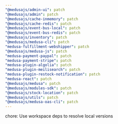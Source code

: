 ```yaml
---
"@medusajs/admin-ui": patch
"@medusajs/admin": patch
"@medusajs/cache-inmemory": patch
"@medusajs/cache-redis": patch
"@medusajs/event-bus-local": patch
"@medusajs/event-bus-redis": patch
"@medusajs/inventory": patch
"@medusajs/medusa-cli": patch
"medusa-fulfillment-webshipper": patch
"@medusajs/medusa-js": patch
"medusa-payment-paypal": patch
"medusa-payment-stripe": patch
"medusa-plugin-algolia": patch
"medusa-plugin-meilisearch": patch
"medusa-plugin-restock-notification": patch
"medusa-react": patch
"@medusajs/medusa": patch
"@medusajs/modules-sdk": patch
"@medusajs/stock-location": patch
"@medusajs/utils": patch
"@medusajs/medusa-oas-cli": patch
---
```


chore: Use workspace deps to resolve local versions
